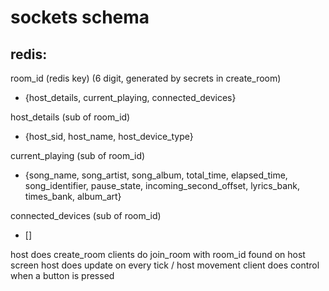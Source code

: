 # sockets schema
## redis:

room_id (redis key) (6 digit, generated by secrets in create_room)
- {host_details, current_playing, connected_devices}

host_details (sub of room_id)
- {host_sid, host_name, host_device_type}

current_playing (sub of room_id)
- {song_name, song_artist, song_album, total_time, elapsed_time, song_identifier, pause_state, incoming_second_offset, lyrics_bank, times_bank, album_art}

connected_devices (sub of room_id)
- []


host does create_room
clients do join_room with room_id found on host screen
host does update on every tick / host movement
client does control when a button is pressed